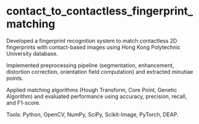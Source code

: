 # contact_to_contactless_fingerprint_matching
Developed a fingerprint recognition system to match contactless 2D fingerprints with contact-based images using Hong Kong Polytechnic University database.

Implemented preprocessing pipeline (segmentation, enhancement, distortion correction, orientation field computation) and extracted minutiae points.

Applied matching algorithms (Hough Transform, Core Point, Genetic Algorithm) and evaluated performance using accuracy, precision, recall, and F1-score.

Tools: Python, OpenCV, NumPy, SciPy, Scikit-Image, PyTorch, DEAP.
